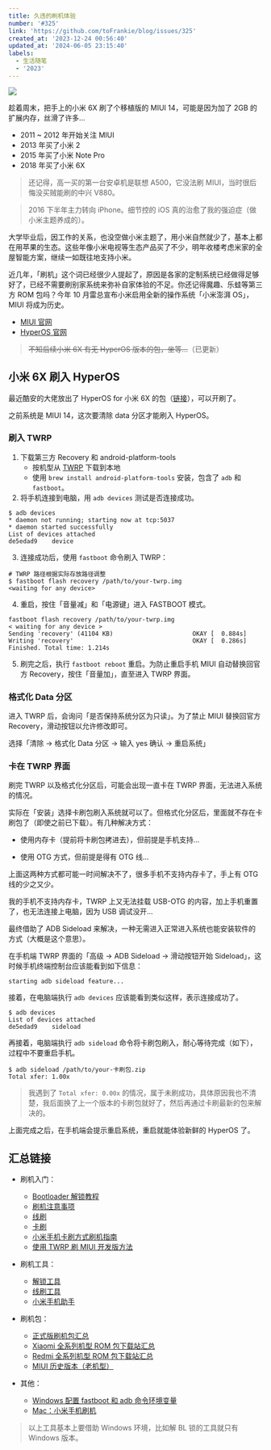 ```yaml
---
title: 久违的刷机体验
number: '#325'
link: 'https://github.com/toFrankie/blog/issues/325'
created_at: '2023-12-24 00:56:40'
updated_at: '2024-06-05 23:15:40'
labels:
  - 生活随笔
  - '2023'
---
```


![](https://cdn.jsdelivr.net/gh/toFrankie/blog@main/images/2023/12/1703359011825.png)

趁着周末，把手上的小米 6X 刷了个移植版的 MIUI 14，可能是因为加了 2GB 的扩展内存，丝滑了许多...

- 2011 ~ 2012 年开始关注 MIUI
- 2013 年买了小米 2
- 2015 年买了小米 Note Pro
- 2018 年买了小米 6X

> 还记得，高一买的第一台安卓机是联想 A500，它没法刷 MIUI，当时很后悔没买贼能刷的中兴 V880。

> 2016 下半年主力转向 iPhone。细节控的 iOS 真的治愈了我的强迫症（做小米主题养成的）。

大学毕业后，因工作的关系，也没空做小米主题了，用小米自然就少了，基本上都在用苹果的生态。这些年像小米电视等生态产品买了不少，明年收楼考虑米家的全屋智能方案，继续一如既往地支持小米。

近几年，「刷机」这个词已经很少人提起了，原因是各家的定制系统已经做得足够好了，已经不需要刷别家系统来弥补自家体验的不足。你还记得魔趣、乐蛙等第三方 ROM 包吗？今年 10 月雷总宣布小米启用全新的操作系统「小米澎湃 OS」，MIUI 将成为历史。

- [MIUI 官网](https://home.miui.com/)
- [HyperOS 官网](https://hyperos.mi.com/)

> ~~不知后续小米 6X 有无 HyperOS 版本的包，坐等...~~（已更新）

## 小米 6X 刷入 HyperOS

最近酷安的大佬放出了 HyperOS for 小米 6X 的包（[链接](https://www.123pan.com/s/e235Vv-TrCx)），可以开刷了。

之前系统是 MIUI 14，这次要清除 data 分区才能刷入 HyperOS。

### 刷入 TWRP

1. 下载第三方 Recovery 和 android-platform-tools
    - 按机型从 [TWRP](https://twrp.me/Devices/) 下载到本地
    - 使用 `brew install android-platform-tools` 安装，包含了 `adb` 和 `fastboot`。
2. 将手机连接到电脑，用 `adb devices` 测试是否连接成功。

```shell
$ adb devices
* daemon not running; starting now at tcp:5037
* daemon started successfully
List of devices attached
de5edad9	device
```
3. 连接成功后，使用 `fastboot` 命令刷入 TWRP：

```shell
# TWRP 路径根据实际存放路径调整
$ fastboot flash recovery /path/to/your-twrp.img
<waiting for any device>
```

4. 重启，按住「音量减」和「电源键」进入 FASTBOOT 模式。

```shell
fastboot flash recovery /path/to/your-twrp.img
< waiting for any device >
Sending 'recovery' (41104 KB)                      OKAY [  0.884s]
Writing 'recovery'                                 OKAY [  0.286s]
Finished. Total time: 1.214s
```

5. 刷完之后，执行 `fastboot reboot` 重启。为防止重启手机 MIUI 自动替换回官方 Recovery，按住「音量加」，直至进入 TWRP 界面。

### 格式化 Data 分区

进入 TWRP 后，会询问「是否保持系统分区为只读」。为了禁止 MIUI 替换回官方 Recovery，滑动按钮以允许修改即可。

选择「清除 → 格式化 Data 分区 → 输入 yes 确认 → 重启系统」


### 卡在 TWRP 界面

刷完 TWRP 以及格式化分区后，可能会出现一直卡在 TWRP 界面，无法进入系统的情况。

实际在「安装」选择卡刷包刷入系统就可以了。但格式化分区后，里面就不存在卡刷包了（即使之前已下载）。有几种解决方式：

- 使用内存卡（提前将卡刷包拷进去），但前提是手机支持...

- 使用 OTG 方式，但前提是得有 OTG 线...

上面这两种方式都可能一时间解决不了，很多手机不支持内存卡了，手上有 OTG 线的少之又少。

我的手机不支持内存卡，TWRP 上又无法挂载 USB-OTG 的内容，加上手机重置了，也无法连接上电脑，因为 USB 调试没开...

最终借助了 ADB Sideload 来解决，一种无需进入正常进入系统也能安装软件的方式（大概是这个意思）。

在手机端 TWRP 界面的「高级 → ADB Sideload → 滑动按钮开始 Sideload」，这时候手机终端控制台应该能看到如下信息：

```shell
starting adb sideload feature...
```

接着，在电脑端执行 `adb devices` 应该能看到类似这样，表示连接成功了。

```shell
$ adb devices
List of devices attached
de5edad9	sideload
```

再接着，电脑端执行 `adb sideload` 命令将卡刷包刷入，耐心等待完成（如下），过程中不要重启手机。

```shell
$ adb sideload /path/to/your-卡刷包.zip
Total xfer: 1.00x
```

> 我遇到了 `Total xfer: 0.00x` 的情况，属于未刷成功，具体原因我也不清楚，我后面换了上一个版本的卡刷包就好了，然后再通过卡刷最新的包来解决的。

上面完成之后，在手机端会提示重启系统，重启就能体验新鲜的 HyperOS 了。


## 汇总链接

- 刷机入门：
    - [Bootloader 解锁教程](https://web.vip.miui.com/page/info/mio/mio/detail?postId=42491267&app_version=dev.20051)
    - [刷机注意事项](https://web.vip.miui.com/page/info/mio/mio/detail?postId=32681233&app_version=dev.20051)
    - [线刷](https://web.vip.miui.com/page/info/mio/mio/detail?postId=18869159&app_version=dev.20051)
    - [卡刷](https://web.vip.miui.com/page/info/mio/mio/detail?postId=18858262&app_version=dev.20051)
    - [小米手机卡刷方式刷机指南](https://miuiver.com/recovery-rom-installation/)
    - [使用 TWRP 刷 MIUI 开发版方法](https://miuiver.com/install-miui-developer-rom/)
- 刷机工具：
    - [解锁工具](https://www.miui.com/unlock/download.html)
    - [线刷工具](https://miuiver.com/miflash/)
    - [小米手机助手](https://miuiver.com/mi-phone-assistant/)
- 刷机包：
    - [正式版刷机包汇总](https://web.vip.miui.com/page/info/mio/mio/detail?postId=37093637)
    - [Xiaomi 全系列机型 ROM 包下载站汇总](https://web.vip.miui.com/page/info/mio/mio/detail?postId=5896315&app_version=dev.20220427&ref=share&channel=Share)
    - [Redmi 全系列机型 ROM 包下载站汇总](https://web.vip.miui.com/page/info/mio/mio/detail?postId=18111066&app_version=dev.20051&ref=share&channel=Share)
    - [MIUI 历史版本（老机型）](https://miuiver.com/)

- 其他：
    - [Windows 配置 fastboot 和 adb 命令环境变量](https://miuiver.com/add-fastboot-and-adb-environment-variables/)
    - [Mac：小米手机刷机](https://blog.csdn.net/pk_sir/article/details/112609052)


> 以上工具基本上要借助 Windows 环境，比如解 BL 锁的工具就只有 Windows 版本。
